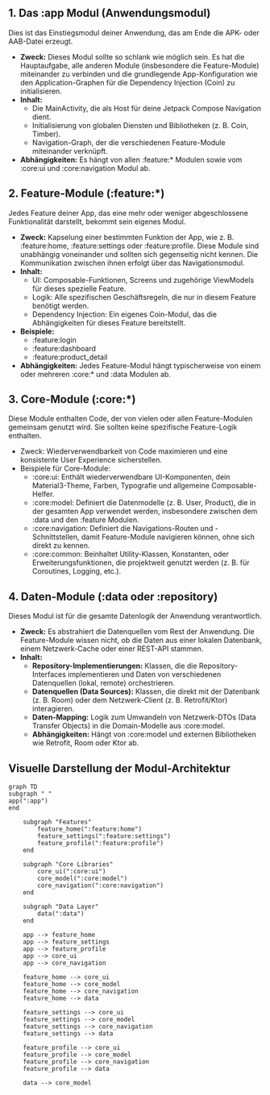 ## 1. Das :app Modul (Anwendungsmodul)

Dies ist das Einstiegsmodul deiner Anwendung, das am Ende die APK- oder AAB-Datei erzeugt.

* **Zweck:** Dieses Modul sollte so schlank wie möglich sein. Es hat die Hauptaufgabe, alle anderen Module (insbesondere die Feature-Module) miteinander zu verbinden und die grundlegende App-Konfiguration wie den Application-Graphen für die Dependency Injection (Coin) zu initialisieren.
* **Inhalt:**
  * Die MainActivity, die als Host für deine Jetpack Compose Navigation dient.
  * Initialisierung von globalen Diensten und Bibliotheken (z. B. Coin, Timber).
  * Navigation-Graph, der die verschiedenen Feature-Module miteinander verknüpft.
* **Abhängigkeiten:** Es hängt von allen :feature:* Modulen sowie vom :core:ui und :core:navigation Modul ab.

## 2. Feature-Module (:feature:*)

Jedes Feature deiner App, das eine mehr oder weniger abgeschlossene Funktionalität darstellt, bekommt sein eigenes Modul.

* **Zweck:** Kapselung einer bestimmten Funktion der App, wie z. B. :feature:home, :feature:settings oder :feature:profile. Diese Module sind unabhängig voneinander und sollten sich gegenseitig nicht kennen. Die Kommunikation zwischen ihnen erfolgt über das Navigationsmodul.
* **Inhalt:**
  * UI: Composable-Funktionen, Screens und zugehörige ViewModels für dieses spezielle Feature.
  * Logik: Alle spezifischen Geschäftsregeln, die nur in diesem Feature benötigt werden.
  * Dependency Injection: Ein eigenes Coin-Modul, das die Abhängigkeiten für dieses Feature bereitstellt.
* **Beispiele:**
  * :feature:login
  * :feature:dashboard
  * :feature:product_detail
* **Abhängigkeiten:** Jedes Feature-Modul hängt typischerweise von einem oder mehreren :core:* und :data Modulen ab.

## 3. Core-Module (:core:*)

Diese Module enthalten Code, der von vielen oder allen Feature-Modulen gemeinsam genutzt wird. Sie sollten keine spezifische Feature-Logik enthalten.

* Zweck: Wiederverwendbarkeit von Code maximieren und eine konsistente User Experience sicherstellen.
* Beispiele für Core-Module:
  * :core:ui: Enthält wiederverwendbare UI-Komponenten, dein Material3-Theme, Farben, Typografie und allgemeine Composable-Helfer.
  * :core:model: Definiert die Datenmodelle (z. B. User, Product), die in der gesamten App verwendet werden, insbesondere zwischen dem :data und den :feature Modulen.
  * :core:navigation: Definiert die Navigations-Routen und -Schnittstellen, damit Feature-Module navigieren können, ohne sich direkt zu kennen.
  * :core:common: Beinhaltet Utility-Klassen, Konstanten, oder Erweiterungsfunktionen, die projektweit genutzt werden (z. B. für Coroutines, Logging, etc.).

## 4. Daten-Module (:data oder :repository)

Dieses Modul ist für die gesamte Datenlogik der Anwendung verantwortlich.

* **Zweck:** Es abstrahiert die Datenquellen vom Rest der Anwendung. Die Feature-Module wissen nicht, ob die Daten aus einer lokalen Datenbank, einem Netzwerk-Cache oder einer REST-API stammen.
* **Inhalt:**
  * **Repository-Implementierungen:** Klassen, die die Repository-Interfaces implementieren und Daten von verschiedenen Datenquellen (lokal, remote) orchestrieren.
  * **Datenquellen (Data Sources):** Klassen, die direkt mit der Datenbank (z. B. Room) oder dem Netzwerk-Client (z. B. Retrofit/Ktor) interagieren.
  * **Daten-Mapping:** Logik zum Umwandeln von Netzwerk-DTOs (Data Transfer Objects) in die Domain-Modelle aus :core:model.
  * **Abhängigkeiten:** Hängt von :core:model und externen Bibliotheken wie Retrofit, Room oder Ktor ab.

## Visuelle Darstellung der Modul-Architektur

```mermaid
graph TD
subgraph " "
app(":app")
end

    subgraph "Features"
        feature_home(":feature:home")
        feature_settings(":feature:settings")
        feature_profile(":feature:profile")
    end

    subgraph "Core Libraries"
        core_ui(":core:ui")
        core_model(":core:model")
        core_navigation(":core:navigation")
    end

    subgraph "Data Layer"
        data(":data")
    end

    app --> feature_home
    app --> feature_settings
    app --> feature_profile
    app --> core_ui
    app --> core_navigation

    feature_home --> core_ui
    feature_home --> core_model
    feature_home --> core_navigation
    feature_home --> data

    feature_settings --> core_ui
    feature_settings --> core_model
    feature_settings --> core_navigation
    feature_settings --> data
  
    feature_profile --> core_ui
    feature_profile --> core_model
    feature_profile --> core_navigation
    feature_profile --> data

    data --> core_model
```
